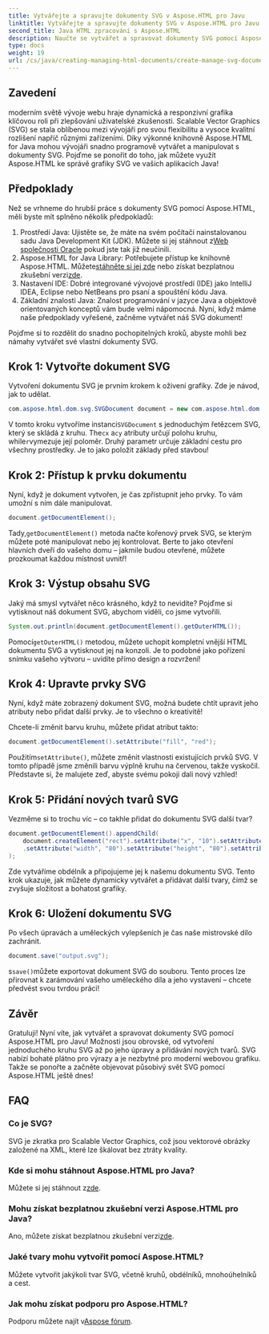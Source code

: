 ```yaml
---
title: Vytvářejte a spravujte dokumenty SVG v Aspose.HTML pro Javu
linktitle: Vytvářejte a spravujte dokumenty SVG v Aspose.HTML pro Javu
second_title: Java HTML zpracování s Aspose.HTML
description: Naučte se vytvářet a spravovat dokumenty SVG pomocí Aspose.HTML pro Javu! Tento komplexní průvodce pokrývá vše od základní tvorby až po pokročilou manipulaci.
type: docs
weight: 19
url: /cs/java/creating-managing-html-documents/create-manage-svg-documents/
---
```

## Zavedení
moderním světě vývoje webu hraje dynamická a responzivní grafika klíčovou roli při zlepšování uživatelské zkušenosti. Scalable Vector Graphics (SVG) se stala oblíbenou mezi vývojáři pro svou flexibilitu a vysoce kvalitní rozlišení napříč různými zařízeními. Díky výkonné knihovně Aspose.HTML for Java mohou vývojáři snadno programově vytvářet a manipulovat s dokumenty SVG. Pojďme se ponořit do toho, jak můžete využít Aspose.HTML ke správě grafiky SVG ve vašich aplikacích Java!
## Předpoklady
Než se vrhneme do hrubší práce s dokumenty SVG pomocí Aspose.HTML, měli byste mít splněno několik předpokladů:
1.  Prostředí Java: Ujistěte se, že máte na svém počítači nainstalovanou sadu Java Development Kit (JDK). Můžete si jej stáhnout z[Web společnosti Oracle](https://www.oracle.com/java/technologies/javase-jdk11-downloads.html) pokud jste tak již neučinili.
2.  Aspose.HTML for Java Library: Potřebujete přístup ke knihovně Aspose.HTML. Můžete[stáhněte si jej zde](https://releases.aspose.com/html/java/) nebo získat bezplatnou zkušební verzi[zde](https://releases.aspose.com/).
3. Nastavení IDE: Dobré integrované vývojové prostředí (IDE) jako IntelliJ IDEA, Eclipse nebo NetBeans pro psaní a spouštění kódu Java.
4. Základní znalosti Java: Znalost programování v jazyce Java a objektově orientovaných konceptů vám bude velmi nápomocná.
Nyní, když máme naše předpoklady vyřešené, začněme vytvářet náš SVG dokument!

Pojďme si to rozdělit do snadno pochopitelných kroků, abyste mohli bez námahy vytvářet své vlastní dokumenty SVG.
## Krok 1: Vytvořte dokument SVG
Vytvoření dokumentu SVG je prvním krokem k oživení grafiky. Zde je návod, jak to udělat.

```java
com.aspose.html.dom.svg.SVGDocument document = new com.aspose.html.dom.svg.SVGDocument("<svg xmlns='http://www.w3.org/2000/svg'><circle cx='50' cy='50' r='40'/></svg>", ".");
```

 V tomto kroku vytvoříme instanci`SVGDocument` s jednoduchým řetězcem SVG, který se skládá z kruhu. The`cx` a`cy` atributy určují polohu kruhu, while`r`vymezuje její poloměr. Druhý parametr určuje základní cestu pro všechny prostředky. Je to jako položit základy před stavbou!
## Krok 2: Přístup k prvku dokumentu
Nyní, když je dokument vytvořen, je čas zpřístupnit jeho prvky. To vám umožní s ním dále manipulovat.

```java
document.getDocumentElement();
```

 Tady,`getDocumentElement()` metoda načte kořenový prvek SVG, se kterým můžete poté manipulovat nebo jej kontrolovat. Berte to jako otevření hlavních dveří do vašeho domu – jakmile budou otevřené, můžete prozkoumat každou místnost uvnitř!
## Krok 3: Výstup obsahu SVG
Jaký má smysl vytvářet něco krásného, když to nevidíte? Pojďme si vytisknout náš dokument SVG, abychom viděli, co jsme vytvořili.

```java
System.out.println(document.getDocumentElement().getOuterHTML());
```

 Pomocí`getOuterHTML()` metodou, můžete uchopit kompletní vnější HTML dokumentu SVG a vytisknout jej na konzoli. Je to podobné jako pořízení snímku vašeho výtvoru – uvidíte přímo design a rozvržení!
## Krok 4: Upravte prvky SVG
Nyní, když máte zobrazený dokument SVG, možná budete chtít upravit jeho atributy nebo přidat další prvky. Je to všechno o kreativitě!

Chcete-li změnit barvu kruhu, můžete přidat atribut takto:
```java
document.getDocumentElement().setAttribute("fill", "red");
```

 Použitím`setAttribute()`, můžete změnit vlastnosti existujících prvků SVG. V tomto případě jsme změnili barvu výplně kruhu na červenou, takže vyskočil. Představte si, že malujete zeď, abyste svému pokoji dali nový vzhled!
## Krok 5: Přidání nových tvarů SVG
Vezměme si to trochu víc – co takhle přidat do dokumentu SVG další tvar? 

```java
document.getDocumentElement().appendChild(
    document.createElement("rect").setAttribute("x", "10").setAttribute("y", "10")
    .setAttribute("width", "80").setAttribute("height", "80").setAttribute("fill", "blue")
);
```

Zde vytváříme obdélník a připojujeme jej k našemu dokumentu SVG. Tento krok ukazuje, jak můžete dynamicky vytvářet a přidávat další tvary, čímž se zvyšuje složitost a bohatost grafiky.
## Krok 6: Uložení dokumentu SVG
Po všech úpravách a uměleckých vylepšeních je čas naše mistrovské dílo zachránit.

```java
document.save("output.svg");
```

 s`save()`můžete exportovat dokument SVG do souboru. Tento proces lze přirovnat k zarámování vašeho uměleckého díla a jeho vystavení – chcete předvést svou tvrdou práci!
## Závěr
Gratuluji! Nyní víte, jak vytvářet a spravovat dokumenty SVG pomocí Aspose.HTML pro Javu! Možnosti jsou obrovské, od vytvoření jednoduchého kruhu SVG až po jeho úpravy a přidávání nových tvarů. SVG nabízí bohaté plátno pro výrazy a je nezbytné pro moderní webovou grafiku. Takže se ponořte a začněte objevovat působivý svět SVG pomocí Aspose.HTML ještě dnes!
## FAQ
### Co je SVG?
SVG je zkratka pro Scalable Vector Graphics, což jsou vektorové obrázky založené na XML, které lze škálovat bez ztráty kvality.
### Kde si mohu stáhnout Aspose.HTML pro Java?
 Můžete si jej stáhnout z[zde](https://releases.aspose.com/html/java/).
### Mohu získat bezplatnou zkušební verzi Aspose.HTML pro Java?
 Ano, můžete získat bezplatnou zkušební verzi[zde](https://releases.aspose.com/).
### Jaké tvary mohu vytvořit pomocí Aspose.HTML?
Můžete vytvořit jakýkoli tvar SVG, včetně kruhů, obdélníků, mnohoúhelníků a cest.
### Jak mohu získat podporu pro Aspose.HTML?
Podporu můžete najít v[Aspose fórum](https://forum.aspose.com/c/html/29).